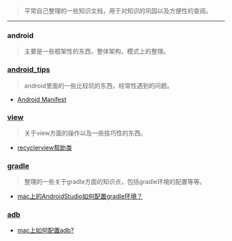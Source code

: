 > 平常自己整理的一些知识文档，用于对知识的巩固以及方便性的查阅。

---

### android
> 主要是一些框架性的东西，整体架构，模式上的整理。


### [android_tips](https://github.com/Longalei/Document/blob/master/android_tips)
> android里面的一些比较坑的东西，经常性遇到的问题。
 
 - [Android Manifest](https://github.com/Longalei/Document/blob/master/android_tips/%E5%85%B3%E4%BA%8EAndroid%E7%9A%84%E5%87%A0%E4%B8%AA%E9%97%AE%E9%A2%98)

### [view](https://github.com/Longalei/Document/blob/master/view)
> 关于view方面的操作以及一些技巧性的东西。

  - [recyclerview帮助类](https://github.com/Longalei/Document/blob/master/view/recyclerview)

### [gradle](https://github.com/Longalei/Document/blob/master/gradle)
> 整理的一些关于gradle方面的知识点，包括gradle环境的配置等等。

  - [mac上的AndroidStudio如何配置gradle环境？](https://github.com/Longalei/Document/blob/master/gradle/mac%E4%B8%8A%E7%9A%84AndroidStudio%E5%A6%82%E4%BD%95%E9%85%8D%E7%BD%AEgradle%E7%8E%AF%E5%A2%83%EF%BC%9F.md)

### [adb](https://github.com/Longalei/Document/blob/master/adb)
 - [mac上如何配置adb?](https://github.com/Longalei/Document/blob/master/adb/mac%E4%B8%8A%E5%A6%82%E4%BD%95%E9%85%8D%E7%BD%AEadb.md)
